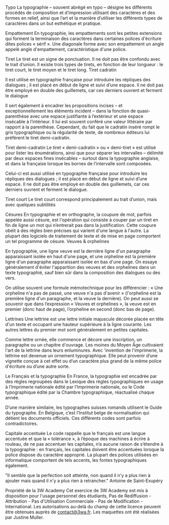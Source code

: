 
Typo
La typographie – souvent abrégé en typo – désigne les différents procédés de composition et d’impression utilisant des caractères et des formes en relief, ainsi que l’art et la manière d’utiliser les différents types de caractères dans un but esthétique et pratique.

Empattement
En typographie, les empattements sont les petites extensions qui forment la terminaison des caractères dans certaines polices d'écriture dites polices « sérif ». Une diagonale forme avec son empattement un angle appelé angle d'empattement, caractéristique d'une police.

Tiret
Le tiret est un signe de ponctuation. Il ne doit pas être confondu avec le trait d’union. Il existe trois types de tirets, en fonction de leur longueur : le tiret court, le tiret moyen et le tiret long.
Tiret cadratin

Il est utilisé en typographie française pour introduire les répliques des dialogues ; il est placé en début de ligne et suivi d’une espace. Il ne doit pas être employé en double des guillemets, car ces derniers ouvrent et ferment le dialogue

Il sert également à encadrer les propositions incises – et exceptionnellement les éléments incident – dans la fonction de quasi-parenthèse avec une espace justifiante à l’extérieur et une espace insécable à l’intérieur. Il lui est souvent conféré une valeur littéraire par rapport à la parenthèse. Cependant, du fait que le cadratin inséré rompt le gris typographique ou la régularité de texte, de nombreux éditeurs lui préfèrent le tiret demi-cadratin.

Tiret demi-cadratin
Le tiret « demi-cadratin » ou « demi-tiret » est utilisé pour lister les énumérations, ainsi que pour séparer les intervalles – délimité par deux espaces fines insécables – surtout dans la typographie anglaise, et dans la française lorsque les bornes de l’intervalle sont composées.

Celui-ci est aussi utilisé en typographie française pour introduire les répliques des dialogues ; il est placé en début de ligne et suivi d’une espace. Il ne doit pas être employé en double des guillemets, car ces derniers ouvrent et ferment le dialogue.

Tiret court
Le tiret court correspond principalement au trait d’union, mais avec quelques subtilités

Césures
En typographie et en orthographe, la coupure de mot, parfois appelée aussi césure, est l'opération qui consiste à couper par un tiret en fin de ligne un mot qui n’entrerait pas dans la justification. Cette coupure obéit à des règles bien précises qui varient d'une langue à l'autre. La plupart des logiciels de traitement de texte et de mise en page comportent un tel programme de césure.
Veuves & orphelines

En typographie, une ligne veuve est la dernière ligne d'un paragraphe apparaissant isolée en haut d'une page, et une orpheline est la première ligne d'un paragraphe apparaissant isolée en bas d'une page. On essaye généralement d'éviter l'apparition des veuves et des orphelines dans un texte typographié, sauf bien sûr dans la composition des dialogues ou des vers.

On utilise souvent une formule mémotechnique pour les différencier : « Une orpheline n'a pas de passé, une veuve n'a pas d'avenir » (l'orpheline est la première ligne d'un paragraphe, et la veuve la dernière). On peut aussi se souvenir que dans l’expression « Veuves et orphelines », la veuve est en premier (donc haut de page), l’orpheline en second (donc bas de page).

Lettrines
Une lettrine est une lettre initiale majuscule décorée placée en tête d'un texte et occupant une hauteur supérieure à la ligne courante. Les autres lettres du premier mot sont généralement en petites capitales.

Comme lettre ornée, elle commence et décore une inscription, un paragraphe ou un chapitre d'ouvrage. Les moines du Moyen Âge cultivaient l'art de la lettrine dans leurs enluminures. Avec 'invention de l'imprimerie, la lettrine est devenue un ornement typographique. Elle peut provenir d’une vignette conçue à cet effet ou d’un caractère plus grand de la même police d'écriture ou d’une autre sorte.

Le Français et la typographie
En France, la typographie est encadrée par des règles regroupées dans le Lexique des règles typographiques en usage à l’Imprimerie nationale édité par l’Imprimerie nationale, ou le Code typographique édité par la Chambre typographique, réactualisé chaque année.

D’une manière similaire, les typographes suisses romands utilisent le Guide du typographe. En Belgique, c’est l’Institut belge de normalisation qui détient les documents officiels. Ces différents codes sont parfois contradictoires.

Capitale accentuée
Le code rappelle que le français est une langue accentuée et que la « tolérance », à l’époque des machines à écrire à rouleau, de ne pas accentuer les capitales, n’a aucune raison de s’étendre à la typographie : en français, les capitales doivent être accentuées lorsque la police dispose du caractère approprié. La plupart des polices utilisées en informatique comportent de tels accents, les fontes typographiques également.

"Il semble que la perfection soit atteinte, non quand il n'y a plus rien à ajouter mais quand il n'y a plus rien à retrancher."
Antoine de Saint-Exupéry

Propriété de la 3W Academy
Cet exercice de 3W Academy est mis à disposition pour l'usage personnel des étudiants, Pas de Rediffusion - Attribution - Pas d'Utilisation Commerciale - Pas de Modification - International.
Les autorisations au-delà du champ de cette licence peuvent être obtenues auprès de contact@3wa.fr. Les maquettes ont été réalisées par Justine Muller.
